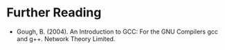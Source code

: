 # Further Reading

* Gough, B. (2004). An Introduction to GCC: For the GNU Compilers gcc and g++. Network Theory Limited.
